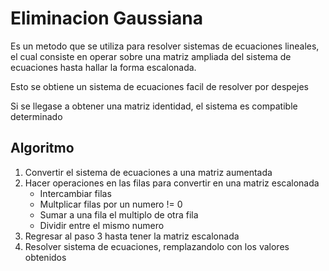 # Eliminacion Gaussiana

Es un metodo que se utiliza para resolver sistemas de ecuaciones lineales, el cual consiste en operar sobre una matriz ampliada del sistema de ecuaciones hasta hallar la forma escalonada.

Esto se obtiene un sistema de ecuaciones facil de resolver por despejes

Si se llegase a obtener una matriz identidad, el sistema es compatible determinado

## Algoritmo

1. Convertir el sistema de ecuaciones a una matriz aumentada
2. Hacer operaciones en las filas para convertir en una matriz escalonada
   - Intercambiar filas
   - Multplicar filas por un numero != 0
   - Sumar a una fila el multiplo de otra fila
   - Dividir entre el mismo numero
4. Regresar al paso 3 hasta tener la matriz escalonada
5. Resolver sistema de ecuaciones, remplazandolo con los valores obtenidos

